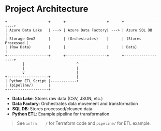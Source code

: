 # Project Architecture

```
+-------------------+      +-------------------+      +-------------------+
| Azure Data Lake   | ---> | Azure Data Factory| ---> | Azure SQL DB      |
| Storage Gen2      |      | (Orchestrates)    |      | (Stores Processed |
| (Raw Data)        |      |                   |      | Data)             |
+-------------------+      +-------------------+      +-------------------+
        |                        ^
        |                        |
        v                        |
+-------------------+            |
| Python ETL Script |------------+
| (pipeline/)       |
+-------------------+
```

- **Data Lake**: Stores raw data (CSV, JSON, etc.)
- **Data Factory**: Orchestrates data movement and transformation
- **SQL DB**: Stores processed/cleaned data
- **Python ETL**: Example pipeline for transformation

> See `infra    /` for Terraform code and `pipeline/` for ETL example.
